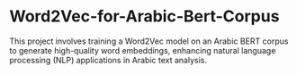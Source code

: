 # Word2Vec-for-Arabic-Bert-Corpus
This project involves training a Word2Vec model on an Arabic BERT corpus to generate high-quality word embeddings, enhancing natural language processing (NLP) applications in Arabic text analysis.

